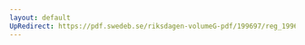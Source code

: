 ```yaml
---
layout: default
UpRedirect: https://pdf.swedeb.se/riksdagen-volumeG-pdf/199697/reg_199697/reg_199697_0070.pdf
---
```

